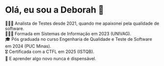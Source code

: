 # Olá, eu sou a Deborah 👋

👩🏽‍💻 Analista de Testes desde 2021, quando me apaixonei pela qualidade de software. <br>
👩🏽‍🎓 Formada em Sistemas de Informação em 2023 (UNIVAG).<br>
🎓 Pós graduada no curso Engenharia de Qualidade e Teste de Software em 2024 (PUC Minas).<br>
🎖️ Certificada com a CTFL em 2025 (ISTQB).<br>
🚀 E aprender algo novo nunca é dispensável.


